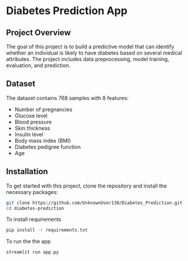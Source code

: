 # Diabetes Prediction App

## Project Overview

The goal of this project is to build a predictive model that can identify whether an individual is likely to have diabetes based on several medical attributes. The project includes data preprocessing, model training, evaluation, and prediction.

## Dataset

The dataset contains 768 samples with 8 features:

- Number of pregnancies
- Glucose level
- Blood pressure
- Skin thickness
- Insulin level
- Body mass index (BMI)
- Diabetes pedigree function
- Age

## Installation

To get started with this project, clone the repository and install the necessary packages:

```bash
git clone https://github.com/UnknownUser130/Diabetes_Prediction.git
cd diabetes-prediction
```
To install requirements
```bash
pip install -r requirements.txt
```
To run the the app
```bash
streamlit run app.py
```
